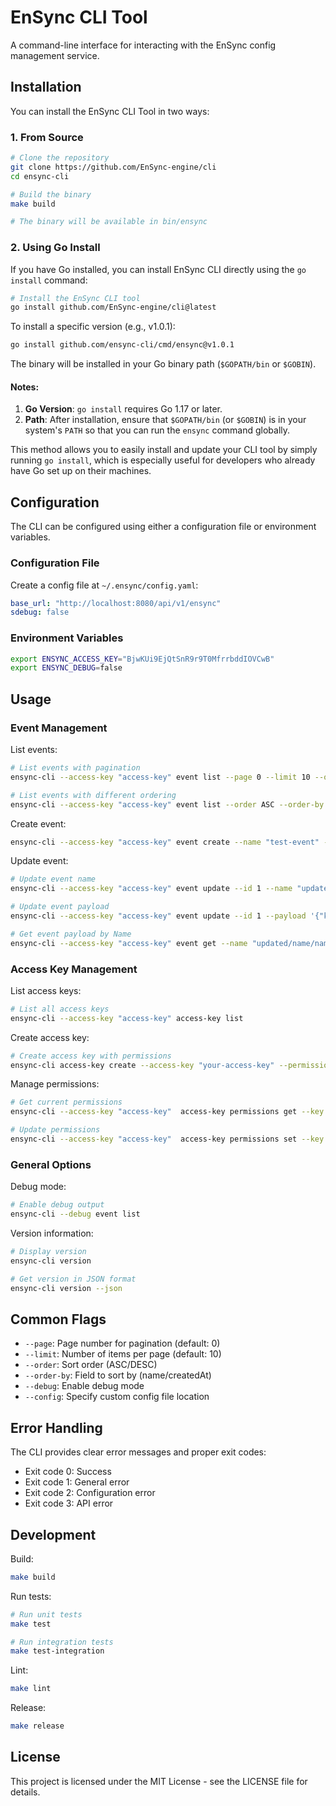 # EnSync CLI Tool

A command-line interface for interacting with the EnSync config management service.

## Installation

You can install the EnSync CLI Tool in two ways:

### 1. From Source
```bash
# Clone the repository
git clone https://github.com/EnSync-engine/cli
cd ensync-cli

# Build the binary
make build

# The binary will be available in bin/ensync
```

### 2. Using Go Install
If you have Go installed, you can install EnSync CLI directly using the `go install` command:
 
```bash
# Install the EnSync CLI tool
go install github.com/EnSync-engine/cli@latest
```

To install a specific version (e.g., v1.0.1):

```bash
go install github.com/ensync-cli/cmd/ensync@v1.0.1
```

The binary will be installed in your Go binary path (`$GOPATH/bin` or `$GOBIN`).

#### Notes:
1. **Go Version**: `go install` requires Go 1.17 or later.
2. **Path**: After installation, ensure that `$GOPATH/bin` (or `$GOBIN`) is in your system's `PATH` so that you can run the `ensync` command globally.

This method allows you to easily install and update your CLI tool by simply running `go install`, which is especially useful for developers who already have Go set up on their machines.

## Configuration

The CLI can be configured using either a configuration file or environment variables.

### Configuration File
Create a config file at `~/.ensync/config.yaml`:

```yaml
base_url: "http://localhost:8080/api/v1/ensync"
sdebug: false
```

### Environment Variables
```bash
export ENSYNC_ACCESS_KEY="BjwKUi9EjQtSnR9r9T0MfrrbddIOVCwB"
export ENSYNC_DEBUG=false
```

## Usage

### Event Management

List events:
```bash
# List events with pagination
ensync-cli --access-key "access-key" event list --page 0 --limit 10 --order DESC --order-by createdAt

# List events with different ordering
ensync-cli --access-key "access-key" event list --order ASC --order-by name
```

Create event:
```bash
ensync-cli --access-key "access-key" event create --name "test-event" --payload '{"key":"value","another":"data"}'
```

Update event:
```bash
# Update event name
ensync-cli --access-key "access-key" event update --id 1 --name "updated/name/name"

# Update event payload
ensync-cli --access-key "access-key" event update --id 1 --payload '{"key":"new-value"}'

# Get event payload by Name
ensync-cli --access-key "access-key" event get --name "updated/name/name"
```

### Access Key Management

List access keys:
```bash
# List all access keys
ensync-cli --access-key "access-key" access-key list
```

Create access key:
```bash
# Create access key with permissions
ensync-cli access-key create --access-key "your-access-key" --permissions '{"send": ["event1"], "receive": ["event2"]}'
```

Manage permissions:
```bash
# Get current permissions
ensync-cli --access-key "access-key"  access-key permissions get --key "IeBTeDncBQmDMzJzKblyKfbctvgEKO8L"

# Update permissions
ensync-cli --access-key "access-key"  access-key permissions set --key "IeBTeDncBQmDMzJzKblyKfbctvgEKO8L" --permissions '{"send": ["event12344"], "receive": ["event23445"]}'
```

### General Options

Debug mode:
```bash
# Enable debug output
ensync-cli --debug event list
```

Version information:
```bash
# Display version
ensync-cli version

# Get version in JSON format
ensync-cli version --json
```

## Common Flags

- `--page`: Page number for pagination (default: 0)
- `--limit`: Number of items per page (default: 10)
- `--order`: Sort order (ASC/DESC)
- `--order-by`: Field to sort by (name/createdAt)
- `--debug`: Enable debug mode
- `--config`: Specify custom config file location

## Error Handling

The CLI provides clear error messages and proper exit codes:
- Exit code 0: Success
- Exit code 1: General error
- Exit code 2: Configuration error
- Exit code 3: API error

## Development

Build:
```bash
make build
```

Run tests:
```bash
# Run unit tests
make test

# Run integration tests
make test-integration
```

Lint:
```bash
make lint
```

Release:
```bash
make release
```

## License

This project is licensed under the MIT License - see the LICENSE file for details.
